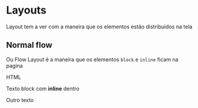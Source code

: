 # Layouts 
Layout tem a ver com a maneira que os elementos estão distribuidos na tela

## Normal flow
Ou Flow Layout é a maneira que os elementos `block` e `inline` ficam na pagina

HTML 
<p> Texto block com <b>inline</b> dentro </p>
<div>Outro texto</div>